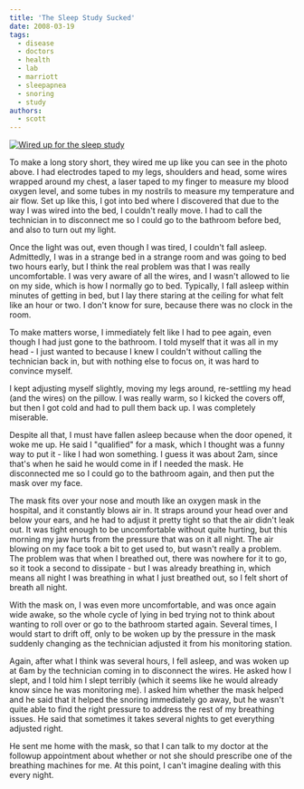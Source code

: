 ```yaml
---
title: 'The Sleep Study Sucked'
date: 2008-03-19
tags:
  - disease
  - doctors
  - health
  - lab
  - marriott
  - sleepapnea
  - snoring
  - study
authors:
  - scott
---
```


[![Wired up for the sleep study](/images/2344746957_8acf10ce9f.jpg)](http://www.flickr.com/photos/spaceninja/2344746957/)

To make a long story short, they wired me up like you can see in the photo above. I had electrodes taped to my legs, shoulders and head, some wires wrapped around my chest, a laser taped to my finger to measure my blood oxygen level, and some tubes in my nostrils to measure my temperature and air flow. Set up like this, I got into bed where I discovered that due to the way I was wired into the bed, I couldn't really move. I had to call the technician in to disconnect me so I could go to the bathroom before bed, and also to turn out my light.

Once the light was out, even though I was tired, I couldn't fall asleep. Admittedly, I was in a strange bed in a strange room and was going to bed two hours early, but I think the real problem was that I was really uncomfortable. I was very aware of all the wires, and I wasn't allowed to lie on my side, which is how I normally go to bed. Typically, I fall asleep within minutes of getting in bed, but I lay there staring at the ceiling for what felt like an hour or two. I don't know for sure, because there was no clock in the room.

To make matters worse, I immediately felt like I had to pee again, even though I had just gone to the bathroom. I told myself that it was all in my head - I just wanted to because I knew I couldn't without calling the technician back in, but with nothing else to focus on, it was hard to convince myself.

I kept adjusting myself slightly, moving my legs around, re-settling my head (and the wires) on the pillow. I was really warm, so I kicked the covers off, but then I got cold and had to pull them back up. I was completely miserable.

Despite all that, I must have fallen asleep because when the door opened, it woke me up. He said I "qualified" for a mask, which I thought was a funny way to put it - like I had won something. I guess it was about 2am, since that's when he said he would come in if I needed the mask. He disconnected me so I could go to the bathroom again, and then put the mask over my face.

The mask fits over your nose and mouth like an oxygen mask in the hospital, and it constantly blows air in. It straps around your head over and below your ears, and he had to adjust it pretty tight so that the air didn't leak out. It was tight enough to be uncomfortable without quite hurting, but this morning my jaw hurts from the pressure that was on it all night. The air blowing on my face took a bit to get used to, but wasn't really a problem. The problem was that when I breathed out, there was nowhere for it to go, so it took a second to dissipate - but I was already breathing in, which means all night I was breathing in what I just breathed out, so I felt short of breath all night.

With the mask on, I was even more uncomfortable, and was once again wide awake, so the whole cycle of lying in bed trying not to think about wanting to roll over or go to the bathroom started again. Several times, I would start to drift off, only to be woken up by the pressure in the mask suddenly changing as the technician adjusted it from his monitoring station.

Again, after what I think was several hours, I fell asleep, and was woken up at 6am by the technician coming in to disconnect the wires. He asked how I slept, and I told him I slept terribly (which it seems like he would already know since he was monitoring me). I asked him whether the mask helped and he said that it helped the snoring immediately go away, but he wasn't quite able to find the right pressure to address the rest of my breathing issues. He said that sometimes it takes several nights to get everything adjusted right.

He sent me home with the mask, so that I can talk to my doctor at the followup appointment about whether or not she should prescribe one of the breathing machines for me. At this point, I can't imagine dealing with this every night.
